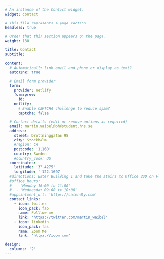 ```yaml
---
# An instance of the Contact widget.
widget: contact

# This file represents a page section.
headless: true

# Order that this section appears on the page.
weight: 130

title: Contact
subtitle:

content:
  # Automatically link email and phone or display as text?
  autolink: true

  # Email form provider
  form:
    provider: netlify
    formspree:
      id:
    netlify:
      # Enable CAPTCHA challenge to reduce spam?
      captcha: false

  # Contact details (edit or remove options as required)
  email: martin.waibel@phdstudent.hhs.se
  address:
    street: Drottninggatan 98
    city: Stockholm
    #region: CA
    postcode: '11160'
    country: Sweden
    #country_code: US
  coordinates:
    latitude: '37.4275'
    longitude: '-122.1697'
  #directions: Enter Building 1 and take the stairs to Office 200 on Floor 2
  #office_hours:
  #  - 'Monday 10:00 to 13:00'
  #  - 'Wednesday 09:00 to 10:00'
  #appointment_url: 'https://calendly.com'
  contact_links:
    - icon: twitter
      icon_pack: fab
      name: Folllow me
      link: 'https://twitter.com/martin_waibel'
    - icon: linkedin
      icon_pack: fas
      name: Zoom Me
      link: 'https://zoom.com'

design:
  columns: '2'
---
```

